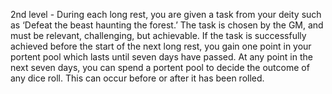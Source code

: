 2nd level - During each long rest, you are given a task
from your deity such as ‘Defeat the beast haunting
the forest.’ The task is chosen by the GM, and must be
relevant, challenging, but achievable.
If the task is successfully achieved before the start of
the next long rest, you gain one point in your portent
pool which lasts until seven days have passed.
At any point in the next seven days, you can spend a
portent pool to decide the outcome of any dice roll.
This can occur before or after it has been rolled.